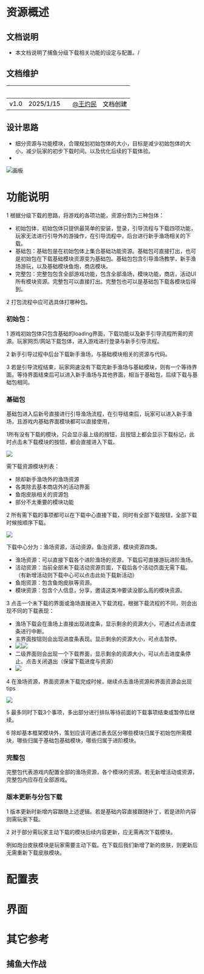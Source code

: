 # **资源概述**
## **文档说明**
+ 本文档说明了捕鱼分级下载相关功能的设定与配置。/

## **文档维护**
| <font style="color:white;">版本</font> | <font style="color:white;">时间</font> | | <font style="color:white;">负责人</font> | <font style="color:white;">修改内容</font> |
| :---: | :---: | --- | --- | :--- |
| <font style="color:black;">v1.0</font> | <font style="color:black;">2025/1/15</font><br/><font style="color:black;"></font> | | [@王灼民](undefined/roes1119) | <font style="color:black;">文档创建</font> |


## **设计思路**
+ 细分资源与功能模块，合理规划初始包体的大小，目标是减少初始包体的大小，减少玩家的初步下载时间。以及优化后续的下载体验。
+ 

![画板](https://cdn.nlark.com/yuque/0/2025/jpeg/45603655/1737019789346-ca72dda2-6501-4a47-bc80-cca581d69020.jpeg)

# **功能说明**
1 根据分级下载的思路，将游戏的各项功能，资源分割为三种包体：

+ 初始包体，初始包体只提供最简单的安装，登录，引导流程与下载四项功能，玩家无法进行引导外的游操作，在引导流程中，后台进行新手渔场相关的下载。
+ 基础包：基础包是在初始包体上集合基础功能资源。基础包可直接打出，也可是初始包在下载基础模块资源变为基础包。基础包包含引导渔场教学，新手渔场游玩，以及基础模块鱼炮，商店模块。
+ 完整包：完整包包含全部游戏功能，包含全部渔场，模块功能，商店，活动UI所有模块资源。完整包可以直接打出。完整包也可以是基础包下载各模块后得到。

2 打包流程中应可选具体打哪种包。

### 初始包：
1 游戏初始包体只包含基础的loading界面，下载功能以及新手引导流程所需的资源。玩家网页/网站下载包体，进入游戏进行登录与新手引导流程。

2 新手引导过程中后台下载新手渔场，与基础模块相关的资源与代码。

3 若是引导流程结束，玩家网速没有下载完新手渔场与基础模块，则有一个等待界面。等待界面结束后可以进入新手渔场与其他界面，相当于基础包，后续下载与基础包相同。

### 基础包
基础包进入后新号直接进行引导渔场流程，在引导结束后，玩家可以进入新手渔场，且游戏内基础界面模块都可以直接使用，

1所有没有下载的模块，只会显示最上级的按钮，且按钮上都会显示下载标记，此时点击未下载模块的按钮，都会直接进入下载。

![](https://cdn.nlark.com/yuque/0/2025/png/45603655/1736923507405-728dc38b-8c18-4fa3-84a4-8fd67bda33b7.png)

需下载资源模块列表：

+ 除却新手渔场外的渔场资源
+ 各类除去基本商店外的活动界面
+ 鱼炮皮肤相关的资源包
+ 部分不太重要的模块功能

2 所有需下载的事项都可以在下载中心直接下载，同时有全部下载按钮，全部下载时候按顺序下载。

![](https://cdn.nlark.com/yuque/0/2025/png/45603655/1737019599428-846e194c-5030-40c1-9ca3-a47feacad12e.png)

下载中心分为：渔场资源，活动资源，鱼泡资源，模块资源四类。

+ 渔场资源：可以直接下载各个进阶渔场的资源，下载后可直接游玩进阶渔场。
+ 活动资源：当前全部未下载活动资源页面，下载后各个活动页面无需下载。（有新增活动则下载中心可以点击此处下载新活动）
+ 鱼炮资源：包含鱼炮皮肤等资源。
+ 模块资源：包含个人信息，分享，邀请这类冲要读没那么高的模块资源。

3 点击一个未下载的界面或渔场直接进入下载流程，根据下载流程的不同，则会出现不同的下载表现：

+ 渔场下载会在渔场上直接出现进度条，显示剩余的资源大小，可通过点击进度条进行中断。
+ 主界面按钮则会出现进度条表现。显示剩余的资源大小，可点击暂停。
+ ![](https://cdn.nlark.com/yuque/0/2025/png/45603655/1737015594284-a31a7ec2-4bae-4795-b2a4-1daf52419763.png)![](https://cdn.nlark.com/yuque/0/2025/png/45603655/1737015783364-03a7a7ab-d04d-47c5-81f3-89c90d94f7bb.png)
+ 二级界面则会出现一个下载界面，显示剩余的资源大小，可以点击进度条停止。点击关闭退出（保留下载进度与资源）
+ ![](https://cdn.nlark.com/yuque/0/2025/png/45603655/1737015461695-bd9e09c0-f377-458e-bf52-8aa77cbb46e6.png)

4 在渔场资源，界面资源未下载完成时候，继续点击渔场资源和界面资源会出现tips

![](https://cdn.nlark.com/yuque/0/2025/png/45603655/1737015861123-b73eea29-60b8-4216-8b26-3fea095b9b81.png)

5 最多同时下载3个事项，多出部分进行排队等待前面的下载事项结束或暂停后继续。

6 除却基本框架模块外，策划应该可通过表去区分哪些模块归属于初始包所需模块，哪些归属于基础包基础模块，哪些归属于进阶模块。



### 完整包
完整包代表游戏内配置全部的渔场资源，各个模块的资源。若无新增活动或资源，完整包内应存在全部游戏。

### 版本更新与分包下载
1 版本更新时新增内容跟随上述逻辑。若是基础内容直接跟随补丁，若是进阶内容则需玩家下载。

2 对于部分需玩家主动下载的模块后续内容更新，应无需再次下载模块。

例如炮台皮肤模块是玩家需要主动下载。在下载后我们新增了新的皮肤，则更新后无需重新下载皮肤模块。

# 配置表
# 界面
# 其它参考
## 捕鱼大作战








